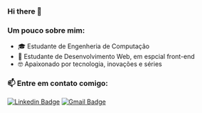 ### Hi there 👋

### Um pouco sobre mim:
- 🎓 Estudante de Engenheria de Computação
- 🚀 Estudante de Desenvolvimento Web, em espcial front-end
- 🤓 Apaixonado por tecnologia, inovações e séries

### 📫 Entre em contato comigo:


[![Linkedin Badge](https://img.shields.io/badge/-Vinicius-blue?style=flat-square&logo=Linkedin&logoColor=white&link=https://www.linkedin.com/in/vinicius-andre-6894a4198/)](https://www.linkedin.com/in/vinicius-andre-6894a4198/) 
[![Gmail Badge](https://img.shields.io/badge/-14viniciusandre@gmail.com-c14438?style=flat-square&logo=Gmail&logoColor=white&link=mailto:14viniciusandre@gmail.com)](mailto:14viniciusandre@gmail.com)


<!--
**ViniciusAMatos/ViniciusAMatos** is a ✨ _special_ ✨ repository because its `README.md` (this file) appears on your GitHub profile.
